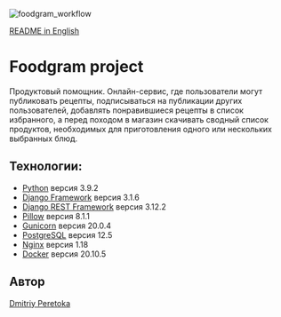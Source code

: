 ![foodgram_workflow](https://github.com/dmitriyperetoka/foodgram-project/workflows/foodgram_workflow/badge.svg)

[README in English](https://github.com/dmitriyperetoka/foodgram-project/blob/master/README_EN.md)

# Foodgram project
Продуктовый помощник. Онлайн-сервис, где пользователи могут публиковать рецепты, подписываться на публикации других пользователей, добавлять понравившиеся рецепты в список избранного, а перед походом в магазин скачивать сводный список продуктов, необходимых для приготовления одного или нескольких выбранных блюд.

## Технологии:
* [Python](https://www.python.org) версия 3.9.2
* [Django Framework](https://www.djangoproject.com) версия 3.1.6
* [Django REST Framework](https://www.django-rest-framework.org) версия 3.12.2
* [Pillow](https://python-pillow.org) версия 8.1.1
* [Gunicorn](https://gunicorn.org) версия 20.0.4
* [PostgreSQL](https://www.postgresql.org) версия 12.5
* [Nginx](https://nginx.org) версия 1.18
* [Docker](https://www.docker.com) версия 20.10.5

## Автор
[Dmitriy Peretoka](https://github.com/dmitriyperetoka)
